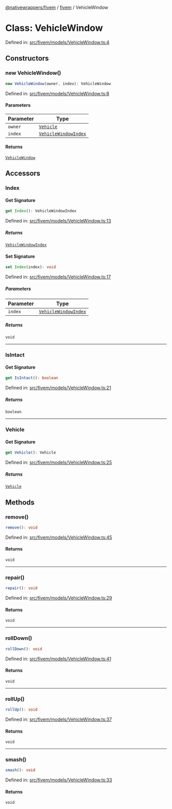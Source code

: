 [@nativewrappers/fivem](../../README.md) / [fivem](../README.md) / VehicleWindow

# Class: VehicleWindow

Defined in: [src/fivem/models/VehicleWindow.ts:4](https://github.com/nativewrappers/nativewrappers/blob/84be26c83fecd998aefe2c41198ac733aa3abad7/src/fivem/models/VehicleWindow.ts#L4)

## Constructors

### new VehicleWindow()

```ts
new VehicleWindow(owner, index): VehicleWindow
```

Defined in: [src/fivem/models/VehicleWindow.ts:8](https://github.com/nativewrappers/nativewrappers/blob/84be26c83fecd998aefe2c41198ac733aa3abad7/src/fivem/models/VehicleWindow.ts#L8)

#### Parameters

| Parameter | Type |
| ------ | ------ |
| `owner` | [`Vehicle`](Vehicle.md) |
| `index` | [`VehicleWindowIndex`](../enumerations/VehicleWindowIndex.md) |

#### Returns

[`VehicleWindow`](VehicleWindow.md)

## Accessors

### Index

#### Get Signature

```ts
get Index(): VehicleWindowIndex
```

Defined in: [src/fivem/models/VehicleWindow.ts:13](https://github.com/nativewrappers/nativewrappers/blob/84be26c83fecd998aefe2c41198ac733aa3abad7/src/fivem/models/VehicleWindow.ts#L13)

##### Returns

[`VehicleWindowIndex`](../enumerations/VehicleWindowIndex.md)

#### Set Signature

```ts
set Index(index): void
```

Defined in: [src/fivem/models/VehicleWindow.ts:17](https://github.com/nativewrappers/nativewrappers/blob/84be26c83fecd998aefe2c41198ac733aa3abad7/src/fivem/models/VehicleWindow.ts#L17)

##### Parameters

| Parameter | Type |
| ------ | ------ |
| `index` | [`VehicleWindowIndex`](../enumerations/VehicleWindowIndex.md) |

##### Returns

`void`

***

### IsIntact

#### Get Signature

```ts
get IsIntact(): boolean
```

Defined in: [src/fivem/models/VehicleWindow.ts:21](https://github.com/nativewrappers/nativewrappers/blob/84be26c83fecd998aefe2c41198ac733aa3abad7/src/fivem/models/VehicleWindow.ts#L21)

##### Returns

`boolean`

***

### Vehicle

#### Get Signature

```ts
get Vehicle(): Vehicle
```

Defined in: [src/fivem/models/VehicleWindow.ts:25](https://github.com/nativewrappers/nativewrappers/blob/84be26c83fecd998aefe2c41198ac733aa3abad7/src/fivem/models/VehicleWindow.ts#L25)

##### Returns

[`Vehicle`](Vehicle.md)

## Methods

### remove()

```ts
remove(): void
```

Defined in: [src/fivem/models/VehicleWindow.ts:45](https://github.com/nativewrappers/nativewrappers/blob/84be26c83fecd998aefe2c41198ac733aa3abad7/src/fivem/models/VehicleWindow.ts#L45)

#### Returns

`void`

***

### repair()

```ts
repair(): void
```

Defined in: [src/fivem/models/VehicleWindow.ts:29](https://github.com/nativewrappers/nativewrappers/blob/84be26c83fecd998aefe2c41198ac733aa3abad7/src/fivem/models/VehicleWindow.ts#L29)

#### Returns

`void`

***

### rollDown()

```ts
rollDown(): void
```

Defined in: [src/fivem/models/VehicleWindow.ts:41](https://github.com/nativewrappers/nativewrappers/blob/84be26c83fecd998aefe2c41198ac733aa3abad7/src/fivem/models/VehicleWindow.ts#L41)

#### Returns

`void`

***

### rollUp()

```ts
rollUp(): void
```

Defined in: [src/fivem/models/VehicleWindow.ts:37](https://github.com/nativewrappers/nativewrappers/blob/84be26c83fecd998aefe2c41198ac733aa3abad7/src/fivem/models/VehicleWindow.ts#L37)

#### Returns

`void`

***

### smash()

```ts
smash(): void
```

Defined in: [src/fivem/models/VehicleWindow.ts:33](https://github.com/nativewrappers/nativewrappers/blob/84be26c83fecd998aefe2c41198ac733aa3abad7/src/fivem/models/VehicleWindow.ts#L33)

#### Returns

`void`
